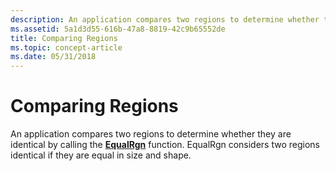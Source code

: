 ```yaml
---
description: An application compares two regions to determine whether they are identical by calling the EqualRgn function. EqualRgn considers two regions identical if they are equal in size and shape.
ms.assetid: 5a1d3d55-616b-47a8-8819-42c9b65552de
title: Comparing Regions
ms.topic: concept-article
ms.date: 05/31/2018
---
```


# Comparing Regions

An application compares two regions to determine whether they are identical by calling the [**EqualRgn**](/windows/desktop/api/Wingdi/nf-wingdi-equalrgn) function. EqualRgn considers two regions identical if they are equal in size and shape.

 

 



